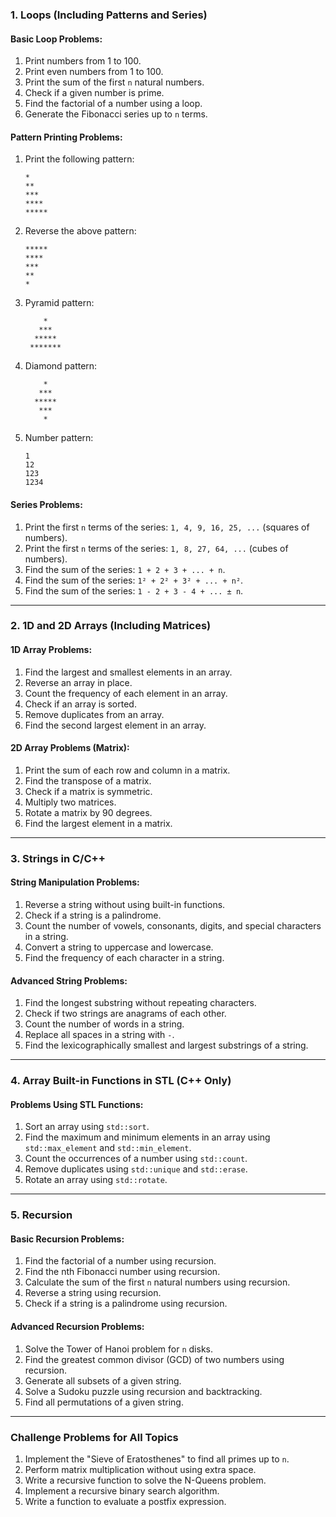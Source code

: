 ### **1. Loops (Including Patterns and Series)**

#### **Basic Loop Problems:**
1. Print numbers from 1 to 100.
2. Print even numbers from 1 to 100.
3. Print the sum of the first `n` natural numbers.
4. Check if a given number is prime.
5. Find the factorial of a number using a loop.
6. Generate the Fibonacci series up to `n` terms.

#### **Pattern Printing Problems:**
1. Print the following pattern:
   ```
   *
   **
   ***
   ****
   *****
   ```
2. Reverse the above pattern:
   ```
   *****
   ****
   ***
   **
   *
   ```
3. Pyramid pattern:
   ```
       *
      ***
     *****
    *******
   ```
4. Diamond pattern:
   ```
       *
      ***
     *****
      ***
       *
   ```
5. Number pattern:
   ```
   1
   12
   123
   1234
   ```

#### **Series Problems:**
1. Print the first `n` terms of the series: `1, 4, 9, 16, 25, ...` (squares of numbers).
2. Print the first `n` terms of the series: `1, 8, 27, 64, ...` (cubes of numbers).
3. Find the sum of the series: `1 + 2 + 3 + ... + n`.
4. Find the sum of the series: `1² + 2² + 3² + ... + n²`.
5. Find the sum of the series: `1 - 2 + 3 - 4 + ... ± n`.

---

### **2. 1D and 2D Arrays (Including Matrices)**

#### **1D Array Problems:**
1. Find the largest and smallest elements in an array.
2. Reverse an array in place.
3. Count the frequency of each element in an array.
4. Check if an array is sorted.
5. Remove duplicates from an array.
6. Find the second largest element in an array.

#### **2D Array Problems (Matrix):**
1. Print the sum of each row and column in a matrix.
2. Find the transpose of a matrix.
3. Check if a matrix is symmetric.
4. Multiply two matrices.
5. Rotate a matrix by 90 degrees.
6. Find the largest element in a matrix.

---

### **3. Strings in C/C++**

#### **String Manipulation Problems:**
1. Reverse a string without using built-in functions.
2. Check if a string is a palindrome.
3. Count the number of vowels, consonants, digits, and special characters in a string.
4. Convert a string to uppercase and lowercase.
5. Find the frequency of each character in a string.

#### **Advanced String Problems:**
1. Find the longest substring without repeating characters.
2. Check if two strings are anagrams of each other.
3. Count the number of words in a string.
4. Replace all spaces in a string with `-`.
5. Find the lexicographically smallest and largest substrings of a string.

---

### **4. Array Built-in Functions in STL (C++ Only)**

#### **Problems Using STL Functions:**
1. Sort an array using `std::sort`.
2. Find the maximum and minimum elements in an array using `std::max_element` and `std::min_element`.
3. Count the occurrences of a number using `std::count`.
4. Remove duplicates using `std::unique` and `std::erase`.
5. Rotate an array using `std::rotate`.

---

### **5. Recursion**

#### **Basic Recursion Problems:**
1. Find the factorial of a number using recursion.
2. Find the nth Fibonacci number using recursion.
3. Calculate the sum of the first `n` natural numbers using recursion.
4. Reverse a string using recursion.
5. Check if a string is a palindrome using recursion.

#### **Advanced Recursion Problems:**
1. Solve the Tower of Hanoi problem for `n` disks.
2. Find the greatest common divisor (GCD) of two numbers using recursion.
3. Generate all subsets of a given string.
4. Solve a Sudoku puzzle using recursion and backtracking.
5. Find all permutations of a given string.

---

### **Challenge Problems for All Topics**

1. Implement the "Sieve of Eratosthenes" to find all primes up to `n`.
2. Perform matrix multiplication without using extra space.
3. Write a recursive function to solve the N-Queens problem.
4. Implement a recursive binary search algorithm.
5. Write a function to evaluate a postfix expression.


